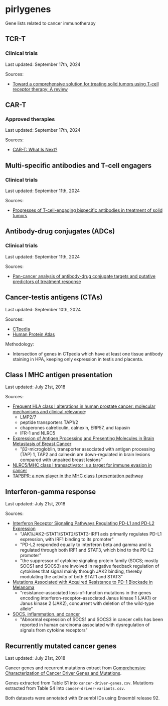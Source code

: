 # pirlygenes

Gene lists related to cancer immunotherapy

## TCR-T 

### Clinical trials

Last updated: September 17th, 2024

Sources: 

- [Toward a comprehensive solution for treating solid tumors using T-cell receptor therapy: A review](https://www.sciencedirect.com/science/article/pii/S0959804924008803#sec0055)

## CAR-T

### Approved therapies

Last updated: September 17th, 2024

Sources: 

- [CAR-T: What Is Next? ](https://www.mdpi.com/2072-6694/15/3/663)

## Multi-specific antibodies and T-cell engagers

### Clinical trials

Last updated: September 11th, 2024

Sources:

- [Progresses of T-cell-engaging bispecific antibodies in treatment of solid tumors](https://www.sciencedirect.com/science/article/abs/pii/S1567576924011305)

## Antibody-drug conjugates (ADCs)

### Clinical trials 
Last updated: September 11th, 2024

Sources:

- [Pan-cancer analysis of antibody-drug conjugate targets and putative predictors of treatment response](<https://www.ejcancer.com/article/S0959-8049(23)00681-0/fulltext>)

## Cancer-testis antigens (CTAs)

Last updated: September 10th, 2024

Sources:

- [CTpedia](http://www.cta.lncc.br/)
- [Human Protein Atlas](https://www.proteinatlas.org/)

Methodology:

- Intersection of genes in CTpedia which have at least one tissue antibody staining in HPA, keeping only expression in testis and placenta.

## Class I MHC antigen presentation

Last updated: July 21st, 2018

Sources:

- [Frequent HLA class I alterations in human prostate cancer: molecular mechanisms and clinical relevance](https://link.springer.com/article/10.1007/s00262-015-1774-5):
  - LMP2/7
  - peptide transporters TAP1/2
  - chaperones calreticulin, calnexin, ERP57, and tapasin
  - IFR-1 and NLRC5
- [Expression of Antigen Processing and Presenting Molecules in Brain Metastasis of Breast Cancer](https://www.ncbi.nlm.nih.gov/pmc/articles/PMC3365630/)
  - "β2-microgloblin, transporter associated with antigen processing (TAP) 1, TAP2 and calnexin are down-regulated in brain lesions compared with unpaired breast lesions"
- [NLRC5/MHC class I transactivator is a target for immune evasion in cancer](http://www.pnas.org/content/early/2016/05/05/1602069113.short)
- [TAPBPR: a new player in the MHC class I presentation pathway](https://www.ncbi.nlm.nih.gov/pubmed/25720504)

## Interferon-gamma response

Last updated: July 21st, 2018

Sources:

- [Interferon Receptor Signaling Pathways Regulating PD-L1 and PD-L2 Expression](https://www.sciencedirect.com/science/article/pii/S2211124717305259)
  - "JAK1/JAK2-STAT1/STAT2/STAT3-IRF1 axis primarily regulates PD-L1 expression, with IRF1 binding to its promoter"
  - "PD-L2 responded equally to interferon beta and gamma and is regulated through both IRF1 and STAT3, which bind to the PD-L2 promoter"
  - "the suppressor of cytokine signaling protein family (SOCS; mostly SOCS1 and SOCS3) are involved in negative feedback regulation of cytokines that signal mainly through JAK2 binding, thereby modulating the activity of both STAT1 and STAT3"
- [Mutations Associated with Acquired Resistance to PD-1 Blockade in Melanoma](https://www.nejm.org/doi/full/10.1056/NEJMoa1604958)
  - "resistance-associated loss-of-function mutations in the genes encoding interferon-receptor–associated Janus kinase 1 (JAK1) or Janus kinase 2 (JAK2), concurrent with deletion of the wild-type allele"
- [SOCS, inflammation, and cancer](https://www.ncbi.nlm.nih.gov/pmc/articles/PMC3772102/)
  - "Abnormal expression of SOCS1 and SOCS3 in cancer cells has been reported in human carcinoma associated with dysregulation of signals from cytokine receptors"

## Recurrently mutated cancer genes

Last updated: July 21st, 2018

Cancer genes and recurrent mutations extract from [Comprehensive Characterization of Cancer Driver Genes and Mutations](<https://www.cell.com/cell/fulltext/S0092-8674(18)30237-X>).

Genes extracted from Table S1 into `cancer-driver-genes.csv`. Mutations extracted from Table S4 into `cancer-driver-variants.csv`.

Both datasets were annotated with Ensembl IDs using Ensembl release 92.

